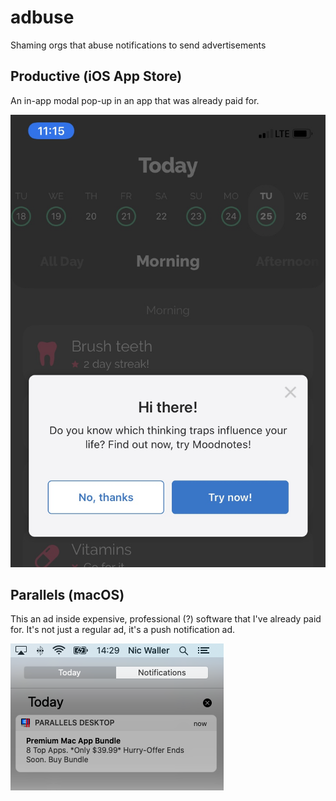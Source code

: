 # adbuse
Shaming orgs that abuse notifications to send advertisements

## Productive (iOS App Store)

An in-app modal pop-up in an app that was already paid for.

![Productive on iOS](IMG_4857.jpg "Productive on iOS")

## Parallels (macOS)

This an ad inside expensive, professional (?) software that I've already paid for. It's not just a regular ad, it's a push notification ad.

![Parallels on macOS](parallels.png)
